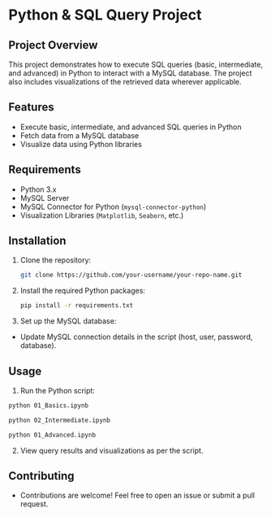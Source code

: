 # Python & SQL Query Project

## Project Overview

This project demonstrates how to execute SQL queries (basic, intermediate, and advanced) in Python to interact with a MySQL database. The project also includes visualizations of the retrieved data wherever applicable.

## Features

- Execute basic, intermediate, and advanced SQL queries in Python
- Fetch data from a MySQL database
- Visualize data using Python libraries

## Requirements

- Python 3.x
- MySQL Server
- MySQL Connector for Python (`mysql-connector-python`)
- Visualization Libraries (`Matplotlib`, `Seaborn`, etc.)

## Installation

1. Clone the repository:
   ```bash
   git clone https://github.com/your-username/your-repo-name.git

2. Install the required Python packages:
   ```bash
   pip install -r requirements.txt
3. Set up the MySQL database:

- Update MySQL connection details in the script (host, user, password, database).

## Usage

1. Run the Python script:

```bash
python 01_Basics.ipynb
```
```bash
python 02_Intermediate.ipynb
```
```bash
python 01_Advanced.ipynb
```
2. View query results and visualizations as per the script.

## Contributing

- Contributions are welcome! Feel free to open an issue or submit a pull request.
